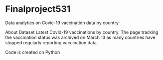 # Finalproject531
Data analytics on Covic-19 vaccination data by country 

About Dataset
Latest Covid-19 vaccinations by country. The page tracking the vaccination status was archived on March 13 as many countries have stopped regularly reporting vaccination data.

Code is created on Python
